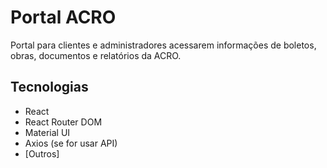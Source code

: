 # Portal ACRO

Portal para clientes e administradores acessarem informações de boletos, obras, documentos e relatórios da ACRO.

## Tecnologias
- React
- React Router DOM
- Material UI
- Axios (se for usar API)
- [Outros]

